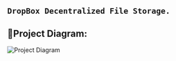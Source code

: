 ## ``` DropBox Decentralized File Storage. ```


## 🔧Project Diagram:
![Project Diagram](https://i.gyazo.com/2738ea6743a40036756b1b5714ab9fa8.png)